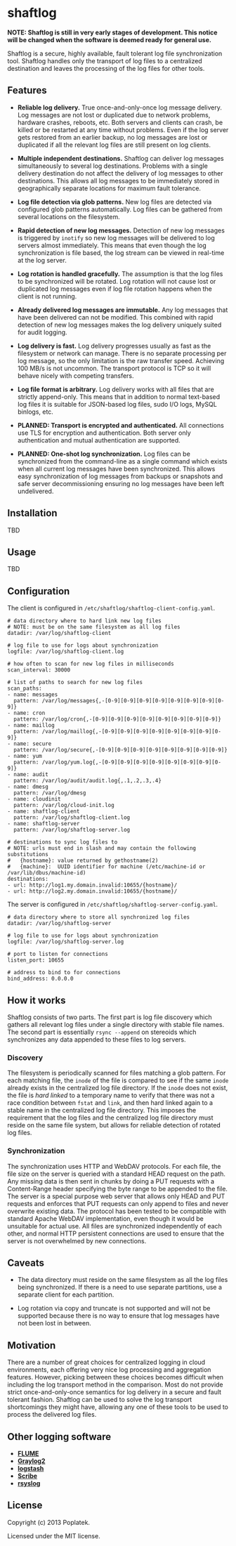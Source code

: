 shaftlog
=========

**NOTE: Shaftlog is still in very early stages of development. This
notice will be changed when the software is deemed ready for general
use.**

Shaftlog is a secure, highly available, fault tolerant log file
synchronization tool. Shaftlog handles only the transport of log files
to a centralized destination and leaves the processing of the log
files for other tools.

Features
--------

 - **Reliable log delivery.** True once-and-only-once log message
   delivery. Log messages are not lost or duplicated due to network
   problems, hardware crashes, reboots, etc. Both servers and clients
   can crash, be killed or be restarted at any time without
   problems. Even if the log server gets restored from an earlier
   backup, no log messages are lost or duplicated if all the relevant
   log files are still present on log clients.
   
 - **Multiple independent destinations.** Shaftlog can deliver log
   messages simultaneously to several log destinations. Problems with
   a single delivery destination do not affect the delivery of log
   messages to other destinations. This allows all log messages to be
   immediately stored in geographically separate locations for maximum
   fault tolerance.
   
 - **Log file detection via glob patterns.** New log files are
   detected via configured glob patterns automatically. Log files can
   be gathered from several locations on the filesystem.
   
 - **Rapid detection of new log messages.** Detection of new log
   messages is triggered by `inotify` so new log messages will be
   delivered to log servers almost immediately. This means that even
   though the log synchronization is file based, the log stream can be
   viewed in real-time at the log server.
   
 - **Log rotation is handled gracefully.** The assumption is that the
   log files to be synchronized will be rotated. Log rotation will not
   cause lost or duplicated log messages even if log file rotation
   happens when the client is not running.
   
 - **Already delivered log messages are immutable.** Any log messages
   that have been delivered can not be modified. This combined with
   rapid detection of new log messages makes the log delivery uniquely
   suited for audit logging.
   
 - **Log delivery is fast.** Log delivery progresses usually as fast
   as the filesystem or network can manage. There is no separate
   processing per log message, so the only limitation is the raw
   transfer speed. Achieving 100 MB/s is not uncommon. The transport
   protocol is TCP so it will behave nicely with competing transfers.

 - **Log file format is arbitrary.** Log delivery works with all files
   that are strictly append-only. This means that in addition to
   normal text-based log files it is suitable for JSON-based log
   files, sudo I/O logs, MySQL binlogs, etc.
   
 - **PLANNED: Transport is encrypted and authenticated.** All
   connections use TLS for encryption and authentication. Both server
   only authentication and mutual authentication are supported.

 - **PLANNED: One-shot log synchronization.** Log files can be
   synchronized from the command-line as a single command which exists
   when all current log messages have been synchronized. This allows
   easy synchronization of log messages from backups or snapshots and
   safe server decommissioning ensuring no log messages have been
   left undelivered.

Installation
------------

TBD

Usage
-----

TBD

Configuration
-------------

The client is configured in `/etc/shaftlog/shaftlog-client-config.yaml`.

    # data directory where to hard link new log files
    # NOTE: must be on the same filesystem as all log files
    datadir: /var/log/shaftlog-client

    # log file to use for logs about synchronization
    logfile: /var/log/shaftlog-client.log

    # how often to scan for new log files in milliseconds
    scan_interval: 30000

    # list of paths to search for new log files
    scan_paths:
    - name: messages
      pattern: /var/log/messages{,-[0-9][0-9][0-9][0-9][0-9][0-9][0-9][0-9]}
    - name: cron
      pattern: /var/log/cron{,-[0-9][0-9][0-9][0-9][0-9][0-9][0-9][0-9]}
    - name: maillog
      pattern: /var/log/maillog{,-[0-9][0-9][0-9][0-9][0-9][0-9][0-9][0-9]}
    - name: secure
      pattern: /var/log/secure{,-[0-9][0-9][0-9][0-9][0-9][0-9][0-9][0-9]}
    - name: yum
      pattern: /var/log/yum.log{,-[0-9][0-9][0-9][0-9][0-9][0-9][0-9][0-9]}
    - name: audit
      pattern: /var/log/audit/audit.log{,.1,.2,.3,.4}
    - name: dmesg
      pattern: /var/log/dmesg
    - name: cloudinit
      pattern: /var/log/cloud-init.log
    - name: shaftlog-client
      pattern: /var/log/shaftlog-client.log
    - name: shaftlog-server
      pattern: /var/log/shaftlog-server.log

    # destinations to sync log files to
    # NOTE: urls must end in slash and may contain the following substitutions
    #   {hostname}: value returned by gethostname(2)
    #   {machine}:  UUID identifier for machine (/etc/machine-id or /var/lib/dbus/machine-id) 
    destinations:
    - url: http://log1.my.domain.invalid:10655/{hostname}/
    - url: http://log2.my.domain.invalid:10655/{hostname}/
    
The server is configured in `/etc/shaftlog/shaftlog-server-config.yaml`.

    # data directory where to store all synchronized log files
    datadir: /var/log/shaftlog-server

    # log file to use for logs about synchronization
    logfile: /var/log/shaftlog-server.log

    # port to listen for connections
    listen_port: 10655

    # address to bind to for connections
    bind_address: 0.0.0.0

How it works
------------

Shaftlog consists of two parts. The first part is log file discovery
which gathers all relevant log files under a single directory with
stable file names. The second part is essentially `rsync --append` on
stereoids which synchronizes any data appended to these files to log
servers.

### Discovery

The filesystem is periodically scanned for files matching a glob
pattern. For each matching file, the `inode` of the file is compared
to see if the same `inode` already exists in the centralized log file
directory. If the `inode` does not exist, the file is *hard linked* to
a temporary name to verify that there was not a race condition between
`fstat` and `link`, and then hard linked again to a stable name in the
centralized log file directory. This imposes the requirement that the
log files and the centralized log file directory must reside on the
same file system, but allows for reliable detection of rotated log
files.

### Synchronization

The synchronization uses HTTP and WebDAV protocols. For each file, the
file size on the server is queried with a standard HEAD request on the
path. Any missing data is then sent in chunks by doing a PUT requests
with a Content-Range header specifying the byte range to be appended
to the file. The server is a special purpose web server that allows
only HEAD and PUT requests and enforces that PUT requests can only
append to files and never overwrite existing data. The protocol has
been tested to be compatible with standard Apache WebDAV
implementation, even though it would be unsuitable for actual use. All
files are synchronized independently of each other, and normal HTTP
persistent connections are used to ensure that the server is not
overwhelmed by new connections.

Caveats
-------

 - The data directory must reside on the same filesystem as all the
   log files being synchronized. If there is a need to use separate
   partitions, use a separate client for each partition.
   
 - Log rotation via copy and truncate is not supported and will not be
   supported because there is no way to ensure that log messages have
   not been lost in between.

Motivation
----------

There are a number of great choices for centralized logging in cloud
environments, each offering very nice log processing and aggregation
features. However, picking between these choices becomes difficult
when including the log transport method in the comparison. Most do not
provide strict once-and-only-once semantics for log delivery in a
secure and fault tolerant fashion. Shaftlog can be used to solve the
log transport shortcomings they might have, allowing any one of these
tools to be used to process the delivered log files.

Other logging software
----------------------

 - [**FLUME**](http://flume.apache.org/)
 - [**Graylog2**](http://graylog2.org/)
 - [**logstash**](http://logstash.net/)
 - [**Scribe**](https://github.com/facebook/Scribe)
 - [**rsyslog**](http://www.rsyslog.com/)

License
-------

Copyright (c) 2013 Poplatek.

Licensed under the MIT license.
